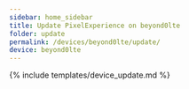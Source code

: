 ```yaml
---
sidebar: home_sidebar
title: Update PixelExperience on beyond0lte
folder: update
permalink: /devices/beyond0lte/update/
device: beyond0lte
---
```

{% include templates/device_update.md %}
